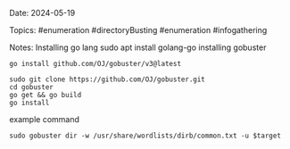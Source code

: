 Date: 2024-05-19

Topics: #enumeration #directoryBusting #enumeration #infogathering

Notes:
Installing go lang 
	sudo apt install golang-go
installing gobuster
```
go install github.com/OJ/gobuster/v3@latest

sudo git clone https://github.com/OJ/gobuster.git
cd gobuster
go get && go build
go install
```
example command
```
sudo gobuster dir -w /usr/share/wordlists/dirb/common.txt -u $target 
```


